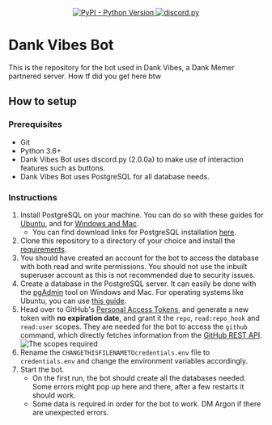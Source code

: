 <p align="center">
  <a href="https://www.python.org/downloads/">
    <img alt="PyPI - Python Version" src="https://img.shields.io/pypi/pyversions/Red-Discordbot">
  </a>
  <a href="https://github.com/Rapptz/discord.py/">
     <img src="https://img.shields.io/badge/discord-py-blue.svg" alt="discord.py">
  </a>
</p>

# Dank Vibes Bot

This is the repository for the bot used in Dank Vibes, a Dank Memer partnered server. How tf did you get here btw

## How to setup
### Prerequisites
 - Git
 - Python 3.6+
 - Dank Vibes Bot uses discord.py (2.0.0a) to make use of interaction features such as buttons.
 - Dank Vibes Bot uses PostgreSQL for all database needs.

### Instructions

1. Install PostgreSQL on your machine. You can do so with these guides for [Ubuntu](https://www.digitalocean.com/community/tutorials/how-to-install-postgresql-on-ubuntu-20-04-quickstart), and for [Windows and Mac](https://www.enterprisedb.com/docs/supported-open-source/postgresql/installer/02_installing_postgresql_with_the_graphical_installation_wizard/).
   - You can find download links for PostgreSQL installation [here](https://www.postgresql.org/download/).
2. Clone this repository to a directory of your choice and install the [requirements](requirements.txt).
3. You should have created an account for the bot to access the database with both read and write permissions. You should not use the inbuilt superuser account as this is not recommended due to security issues.
4. Create a database in the PostgreSQL server. It can easily be done with the [pgAdmin](https://www.pgadmin.org/) tool on Windows and Mac. For operating systems like Ubuntu, you can use [this guide](https://www.liquidweb.com/kb/creating-and-deleting-a-postgresql-database/).  
5. Head over to GitHub's [Personal Access Tokens](https://github.com/settings/tokens), and generate a new token with **no expiration date**, and grant it the `repo`, `read:repo_hook` and `read:user` scopes. They are needed for the bot to access the `github` command, which directly fetches information from the [GitHub REST API](https://docs.github.com/en/rest). ![The scopes required](https://cdn.nogra.xyz/screenshots/brave_IV8Gh9rXgt.png)
6. Rename the `CHANGETHISFILENAMETOcredentials.env` file to `credentials.env` and change the environment variables accordingly.
9. Start the bot.
   - On the first run, the bot should create all the databases needed. Some errors might pop up here and there, after a few restarts it should work. 
   - Some data is required in order for the bot to work. DM Argon if there are unexpected errors.
